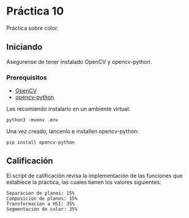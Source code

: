 # Práctica 10

Práctica sobre color.

## Iniciando

Asegurense de tener instalado OpenCV y opencv-python. 

### Prerequisitos

* [OpenCV](https://opencv.org/)
* [opencv-python](https://opencv-python-tutroals.readthedocs.io/en/latest/py_tutorials/py_setup/py_setup_in_windows/py_setup_in_windows.html#install-opencv-python-in-windows)

Les recomiendo instalarlo en un ambiente virtual: 

```
python3 -mvenv .env
```

Una vez creado, lancenlo e installen opencv-python:

```
pip install opencv-python
```

## Calificación

El script de calificación revisa la implementación de las funciones que establece la práctica, las cuales tienen los valores siguientes:

```
Separacion de planos: 15%
Composicion de planos: 15%
Transformacion a HSI: 35%
Segmentación de color: 35%
```
 
